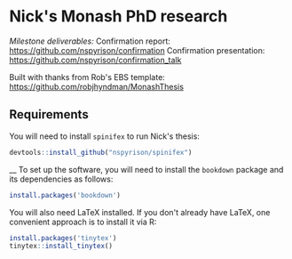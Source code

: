 Nick's Monash PhD research
==========================

*Milestone deliverables:*
Confirmation report: https://github.com/nspyrison/confirmation
Confirmation presentation: https://github.com/nspyrison/confirmation_talk


Built with thanks from Rob's EBS template: https://github.com/robjhyndman/MonashThesis


## Requirements

You will need to install `spinifex` to run Nick's thesis:

```r
devtools::install_github("nspyrison/spinifex")
```

__
To set up the software, you will need to install the `bookdown` package and its dependencies as follows:

```r
install.packages('bookdown')
```

You will also need LaTeX installed. If you don't already have LaTeX, one convenient approach is to install it via R:

```r
install.packages('tinytex')
tinytex::install_tinytex()
```
